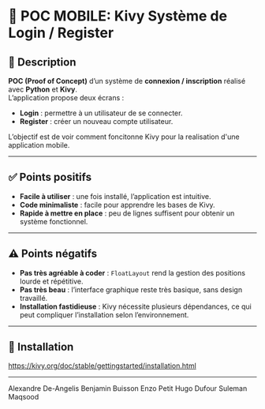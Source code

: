 # 📝 POC MOBILE: Kivy Système de Login / Register

## 📖 Description

**POC (Proof of Concept)** d’un système de **connexion / inscription** réalisé avec **Python** et **Kivy**.  
L’application propose deux écrans :  
- **Login** : permettre à un utilisateur de se connecter.  
- **Register** : créer un nouveau compte utilisateur.  

L’objectif est de voir comment foncitonne Kivy pour la realisation d'une application mobile.  

---

## ✅ Points positifs

- **Facile à utiliser** : une fois installé, l’application est intuitive.  
- **Code minimaliste** : facile pour apprendre les bases de Kivy.  
- **Rapide à mettre en place** : peu de lignes suffisent pour obtenir un système fonctionnel.  

---

## ⚠️ Points négatifs

- **Pas très agréable à coder** : `FloatLayout` rend la gestion des positions lourde et répétitive.  
- **Pas très beau** : l’interface graphique reste très basique, sans design travaillé.  
- **Installation fastidieuse** : Kivy nécessite plusieurs dépendances, ce qui peut compliquer l’installation selon l’environnement.  

---

## 🚀 Installation

https://kivy.org/doc/stable/gettingstarted/installation.html

---

Alexandre De-Angelis
Benjamin Buisson
Enzo Petit
Hugo Dufour
Suleman Maqsood
